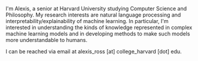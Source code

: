 I'm Alexis, a senior at Harvard University studying Computer Science and Philosophy. My research interests are natural language processing and interpretability/explainability of machine learning. In particular, I'm interested in understanding the kinds of knowledge represented in complex machine learning models and in developing methods to make such models more understandable to humans.

I can be reached via email at alexis_ross [at] college_harvard [dot] edu.
